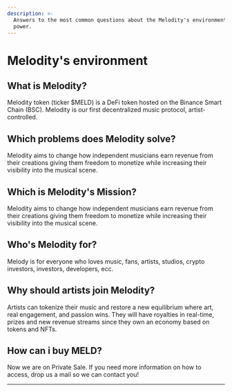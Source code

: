 ```yaml
---
description: >-
  Answers to the most common questions about the Melodity's environment and its
  power.
---
```


# Melodity's environment

## What is Melodity?

Melodity token (ticker $MELD) is a DeFi token hosted on the Binance Smart Chain (BSC). Melodity is our first decentralized music protocol, artist-controlled.

## Which problems does Melodity solve?

Melodity aims to change how independent musicians earn revenue from their creations giving them freedom to monetize while increasing their visibility into the musical scene.&#x20;

## Which is Melodity's Mission?

Melodity aims to change how independent musicians earn revenue from their creations giving them freedom to monetize while increasing their visibility into the musical scene.&#x20;

## Who's Melodity for?

Melody is for everyone who loves music, fans, artists, studios, crypto investors, investors, developers, ecc.

## Why should artists join Melodity?

Artists can tokenize their music and restore a new equilibrium where art, real engagement, and passion wins. They will have royalties in real-time, prizes and new revenue streams since they own an economy based on tokens and NFTs.

## How can i buy MELD?

Now we are on Private Sale. If you need more information on how to access, drop us a mail so we can contact you!

****
